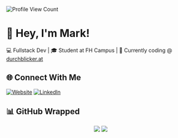 ![Profile View Count](https://komarev.com/ghpvc/?username=KnotzerIO)

# 👋 Hey, I'm Mark!
💻 Fullstack Dev | 🎓 Student at FH Campus | 🚀 Currently coding @ [durchblicker.at](https://durchblicker.at)

## 🌐 Connect With Me  

[![Website](https://img.shields.io/badge/Website-knotzer.io-2648ff?style=for-the-badge&logo=google-chrome&logoColor=white)](http://www.knotzer.io)
[![LinkedIn](https://img.shields.io/badge/LinkedIn-Mark%20Knotzer-blue?style=for-the-badge&logo=linkedin&logoColor=white)](https://www.linkedin.com/in/knotzer)
  
## 📊 GitHub Wrapped
<div align="center">
<img src="https://github-readme-stats.vercel.app/api?username=KnotzerIO&show_icons=true&theme=react&hide_border=true&bg_color=00000000" />
<img src="https://github-readme-stats.vercel.app/api/top-langs/?username=KnotzerIO&langs_count=8&layout=compact&hide_border=true&theme=react&bg_color=00000000" />
</div>
